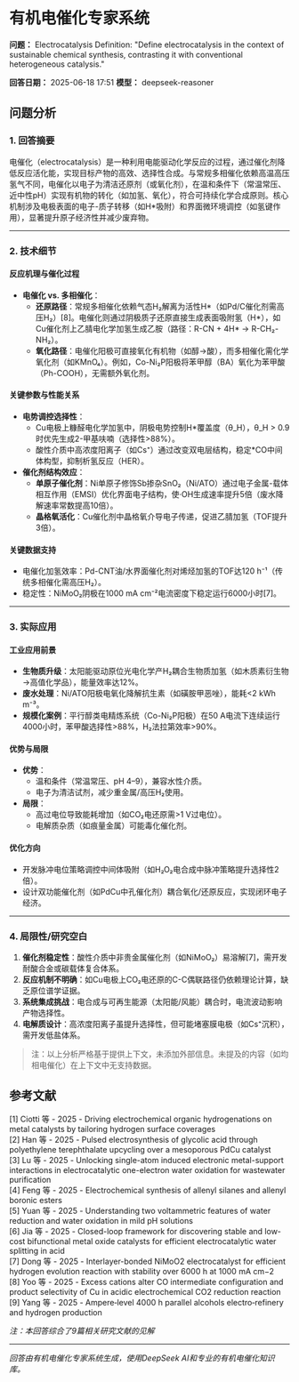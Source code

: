 # 有机电催化专家系统

**问题：** Electrocatalysis Definition: "Define electrocatalysis in the context of sustainable chemical synthesis, contrasting it with conventional heterogeneous catalysis."

**回答日期：** 2025-06-18 17:51
**模型：** deepseek-reasoner

## 问题分析
### 1. 回答摘要    
电催化（electrocatalysis）是一种利用电能驱动化学反应的过程，通过催化剂降低反应活化能，实现目标产物的高效、选择性合成。与常规多相催化依赖高温高压氢气不同，电催化以电子为清洁还原剂（或氧化剂），在温和条件下（常温常压、近中性pH）实现有机物的转化（如加氢、氧化），符合可持续化学合成原则。核心机制涉及电极表面的电子-质子转移（如H*吸附）和界面微环境调控（如氢键作用），显著提升原子经济性并减少废弃物。

---

### 2. 技术细节    
#### **反应机理与催化过程**    
- **电催化 vs. 多相催化**：      
  - **还原路径**：常规多相催化依赖气态H₂解离为活性H*（如Pd/C催化剂需高压H₂）[8]。电催化则通过阴极质子还原直接生成表面吸附氢（H*），如Cu催化剂上乙腈电化学加氢生成乙胺（路径：R-CN + 4H* → R-CH₂-NH₂）。      
  - **氧化路径**：电催化阳极可直接氧化有机物（如醇→酸），而多相催化需化学氧化剂（如KMnO₄）。例如，Co-Ni₂P阳极将苯甲醇（BA）氧化为苯甲酸（Ph-COOH），无需额外氧化剂。    

#### **关键参数与性能关系**    
- **电势调控选择性**：      
  - Cu电极上糠醛电化学加氢中，阴极电势控制H*覆盖度（θ_H），θ_H > 0.9时优先生成2-甲基呋喃（选择性>88%）。      
  - 酸性介质中高浓度阳离子（如Cs⁺）通过改变双电层结构，稳定*CO中间体构型，抑制析氢反应（HER）。      
- **催化剂结构效应**：      
  - **单原子催化剂**：Ni单原子修饰Sb掺杂SnO₂（Ni/ATO）通过电子金属-载体相互作用（EMSI）优化界面电子结构，使·OH生成速率提升5倍（废水降解速率常数提高10倍）。      
  - **晶格氧活化**：Cu催化剂中晶格氧介导电子传递，促进乙腈加氢（TOF提升3倍）。    

#### **关键数据支持**    
- 电催化加氢效率：Pd-CNT油/水界面催化剂对烯烃加氢的TOF达120 h⁻¹（传统多相催化需高压H₂）。      
- 稳定性：NiMoO₂阴极在1000 mA cm⁻²电流密度下稳定运行6000小时[7]。    

---

### 3. 实际应用    
#### **工业应用前景**    
- **生物质升级**：太阳能驱动原位光电化学产H₂耦合生物质加氢（如木质素衍生物→高值化学品），能量效率达12%。      
- **废水处理**：Ni/ATO阳极电氧化降解抗生素（如磺胺甲恶唑），能耗<2 kWh m⁻³。      
- **规模化案例**：平行醇类电精炼系统（Co-Ni₂P阳极）在50 A电流下连续运行4000小时，苯甲酸选择性>88%，H₂法拉第效率>90%。    

#### **优势与局限**    
- **优势**：      
  - 温和条件（常温常压、pH 4–9），兼容水性介质。      
  - 电子为清洁试剂，减少重金属/高压H₂使用。      
- **局限**：      
  - 高过电位导致能耗增加（如CO₂电还原需>1 V过电位）。      
  - 电解质杂质（如痕量金属）可能毒化催化剂。    

#### **优化方向**    
- 开发脉冲电位策略调控中间体吸附（如H₂O₂电合成中脉冲策略提升选择性2倍）。      
- 设计双功能催化剂（如PdCu中孔催化剂）耦合氧化/还原反应，实现闭环电子经济。    

---

### 4. 局限性/研究空白    
1. **催化剂稳定性**：酸性介质中非贵金属催化剂（如NiMoO₂）易溶解[7]，需开发耐酸合金或碳载体复合体系。    
2. **反应机制不明确**：如Cu电极上CO₂电还原的C-C偶联路径仍依赖理论计算，缺乏原位谱学证据。    
3. **系统集成挑战**：电合成与可再生能源（太阳能/风能）耦合时，电流波动影响产物选择性。    
4. **电解质设计**：高浓度阳离子虽提升选择性，但可能堵塞膜电极（如Cs⁺沉积），需开发低盐体系。  

> 注：以上分析严格基于提供上下文，未添加外部信息。未提及的内容（如均相电催化）在上下文中无支持数据。

## 参考文献
[1] Ciotti 等 - 2025 - Driving electrochemical organic hydrogenations on metal catalysts by tailoring hydrogen surface coverages  
[2] Han 等 - 2025 - Pulsed electrosynthesis of glycolic acid through polyethylene terephthalate upcycling over a mesoporous PdCu catalyst  
[3] Lu 等 - 2025 - Unlocking single-atom induced electronic metal-support interactions in electrocatalytic one-electron water oxidation for wastewater purification  
[4] Feng 等 - 2025 - Electrochemical synthesis of allenyl silanes and allenyl boronic esters  
[5] Yuan 等 - 2025 - Understanding two voltammetric features of water reduction and water oxidation in mild pH solutions  
[6] Jia 等 - 2025 - Closed-loop framework for discovering stable and low-cost bifunctional metal oxide catalysts for efficient electrocatalytic water splitting in acid  
[7] Dong 等 - 2025 - Interlayer-bonded NiMoO2 electrocatalyst for efficient hydrogen evolution reaction with stability over 6000 h at 1000 mA cm−2  
[8] Yoo 等 - 2025 - Excess cations alter CO intermediate configuration and product selectivity of Cu in acidic electrochemical CO2 reduction reaction  
[9] Yang 等 - 2025 - Ampere‐level 4000 h parallel alcohols electro‐refinery and hydrogen production  

*注：本回答综合了9篇相关研究文献的见解*

---
*回答由有机电催化专家系统生成，使用DeepSeek AI和专业的有机电催化知识库。*
